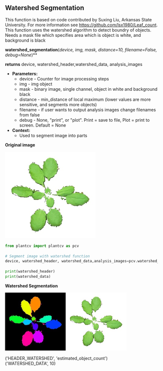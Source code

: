 ## Watershed Segmentation

This function is based on code contributed by Suxing Liu, Arkansas State University.
For more information see https://github.com/lsx1980/Leaf_count. 
This function uses the watershed algorithm to detect boundry of objects. 
Needs a mask file which specifies area which is object is white, and background is black

**watershed_segmentation**(*device, img, mask, distance=10, filename=False, debug=None*)**

**returns** device, watershed_header,watershed_data, analysis_images

- **Parameters:**
    - device - Counter for image processing steps
    - img - img object
    - mask - binary image, single channel, object in white and background black
    - distance - min_distance of local maximum (lower values are more sensitive, and segments more objects)
    - filename - if user wants to output analysis images change filenames from false
    - debug - None, "print", or "plot". Print = save to file, Plot = print to screen. Default = None
- **Context:**
    - Used to segment image into parts

**Original image**

![Screenshot](img/documentation_images/watershed/543_auto_cropped.jpg)

```python
from plantcv import plantcv as pcv

# Segment image with watershed function
device, watershed_header, watershed_data,analysis_images=pcv.watershed_segmentation(device, crop_img,thresh,10,'./examples',debug='print')

print(watershed_header)
print(watershed_data)
```

**Watershed Segmentation**

![Screenshot](img/documentation_images/watershed/watershed.jpg)

('HEADER_WATERSHED', 'estimated_object_count')  
('WATERSHED_DATA', 10)